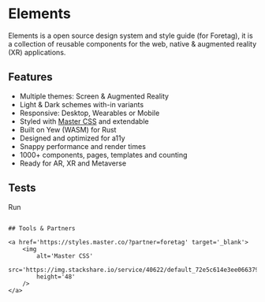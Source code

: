 
# Elements

Elements is a open source design system and style guide (for Foretag), it is a collection of reusable components for the web, native  & augmented reality (XR) applications.

## Features

- Multiple themes: Screen & Augmented Reality
- Light & Dark schemes with-in variants
- Responsive: Desktop, Wearables or Mobile
- Styled with [Master CSS](https://styles.master.co/) and extendable
- Built on Yew (WASM) for Rust
- Designed and optimized for a11y
- Snappy performance and render times
- 1000+ components, pages, templates and counting
- Ready for AR, XR and Metaverse

## Tests

Run 

```

## Tools & Partners

<a href='https://styles.master.co/?partner=foretag' target='_blank'>
	<img
		alt='Master CSS'
		src='https://img.stackshare.io/service/40622/default_72e5c614e3ee0663799271b19281ec45c7b2dd8a.jpg' 
		height='48'
	/>
</a>
```
